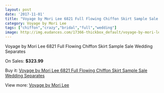 ```yaml
---
layout: post
date: '2017-11-01'
title: "Voyage by Mori Lee 6821 Full Flowing Chiffon Skirt Sample Sale Wedding Separates"
category: Voyage by Mori Lee
tags: ["chiffon","crazy","bridal","full","wedding"]
image: http://img.eudances.com/17366-thickbox_default/voyage-by-mori-lee-6821-full-flowing-chiffon-skirt-sample-sale-wedding-separates.jpg
---
```

Voyage by Mori Lee 6821 Full Flowing Chiffon Skirt Sample Sale Wedding Separates

On Sales: **$323.99**
<a href="https://www.eudances.com/en/voyage-by-mori-lee/5070-voyage-by-mori-lee-6821-full-flowing-chiffon-skirt-sample-sale-wedding-separates.html"><amp-img layout="responsive" width="600" height="600" src="//img.eudances.com/17366-thickbox_default/voyage-by-mori-lee-6821-full-flowing-chiffon-skirt-sample-sale-wedding-separates.jpg" alt="Voyage by Mori Lee 6821 Full Flowing Chiffon Skirt Sample Sale Wedding Separates 0" /></a>
<a href="https://www.eudances.com/en/voyage-by-mori-lee/5070-voyage-by-mori-lee-6821-full-flowing-chiffon-skirt-sample-sale-wedding-separates.html"><amp-img layout="responsive" width="600" height="600" src="//img.eudances.com/17367-thickbox_default/voyage-by-mori-lee-6821-full-flowing-chiffon-skirt-sample-sale-wedding-separates.jpg" alt="Voyage by Mori Lee 6821 Full Flowing Chiffon Skirt Sample Sale Wedding Separates 1" /></a>

Buy it: [Voyage by Mori Lee 6821 Full Flowing Chiffon Skirt Sample Sale Wedding Separates](https://www.eudances.com/en/voyage-by-mori-lee/5070-voyage-by-mori-lee-6821-full-flowing-chiffon-skirt-sample-sale-wedding-separates.html "Voyage by Mori Lee 6821 Full Flowing Chiffon Skirt Sample Sale Wedding Separates")

View more: [Voyage by Mori Lee](https://www.eudances.com/en/47-voyage-by-mori-lee "Voyage by Mori Lee")